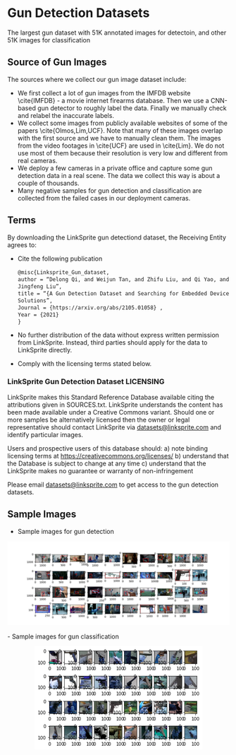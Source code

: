 # Gun Detection Datasets
The largest gun dataset with 51K annotated images for detectoin, and other 51K images for classification


## Source of Gun Images 

The sources where we collect our gun image dataset include:

- We first collect a lot of gun images from the IMFDB website \cite{IMFDB} - a movie internet firearms database. Then we use a CNN-based gun detector to roughly label the data. Finally we manually check and relabel the inaccurate labels. 
- We collect some images from publicly available websites of some of the papers \cite{Olmos,Lim,UCF}.  Note that many of these images overlap with the first source and we have to manually clean them. The images from the video footages in \cite{UCF} are used in \cite{Lim}. We do not use most of them because their resolution is very low and different from real cameras.  
- We deploy a few cameras in a private office and capture some gun detection data in a real scene. The data we collect this way is about a couple of thousands. 
- Many negative samples for gun detection and classification are collected from the failed cases in our deployment cameras.    

## Terms 

By downloading the LinkSprite gun detectiond dataset, the Receiving Entity agrees to:

- Cite the following publication

      @misc{Linksprite_Gun_dataset,
      author = “Delong Qi, and Weijun Tan, and Zhifu Liu, and Qi Yao, and Jingfeng Liu”,
      title = “{A Gun Detection Dataset and Searching for Embedded Device Solutions”,
      Journal = {https://arxiv.org/abs/2105.01058} ,
      Year = {2021}
      }

- No further distribution of the data without express written permission from LinkSprite. Instead, third parties should apply for the data to LinkSprite directly.

- Comply with the licensing terms stated below.

### LinkSprite Gun Detection Dataset LICENSING

LinkSprite makes this Standard Reference Database available citing the attributions given in SOURCES.txt. LinkSprite understands the content has been made available under a Creative Commons variant. Should one or more samples be alternatively licensed then the owner or legal representative should contact LinkSprite via datasets@linksprite.com and identify particular images.

Users and prospective users of this database should:
a) note binding licensing terms at https://creativecommons.org/licenses/
b) understand that the Database is subject to change at any time
c) understand that the LinkSprite makes no guarantee or warranty of non-infringement

Please email datasets@linksprite.com to get access to the gun detection datasets.

## Sample Images
- Sample images for gun detection 
<p align="center">
  <img src="gun-sample.png">
</p>
- Sample images for gun classification 
<p align="center">
  <img src="gun-classifier-sample.png">
</p>



